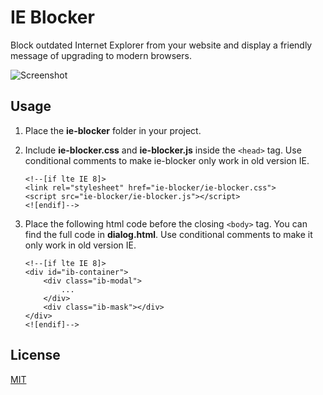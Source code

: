 # IE Blocker
Block outdated Internet Explorer from your website and display a friendly message of upgrading to modern browsers.

![Screenshot][1]

## Usage

 1. Place the **ie-blocker** folder in your project.
 2. Include **ie-blocker.css** and **ie-blocker.js** inside the `<head>` tag. Use conditional comments to make ie-blocker only work in old version IE.

        <!--[if lte IE 8]>
        <link rel="stylesheet" href="ie-blocker/ie-blocker.css">
        <script src="ie-blocker/ie-blocker.js"></script>
        <![endif]-->
 3. Place the following html code before the closing `<body>` tag. You can find the full code in **dialog.html**. Use conditional comments to make it only work in old version IE.

        <!--[if lte IE 8]>
        <div id="ib-container">
            <div class="ib-modal">
                ...
            </div>
            <div class="ib-mask"></div>
        </div>
        <![endif]-->

## License
[MIT][2]

  [1]: https://raw.githubusercontent.com/panteng/ie-blocker/master/screenshot.png
  [2]: http://opensource.org/licenses/mit-license.html
